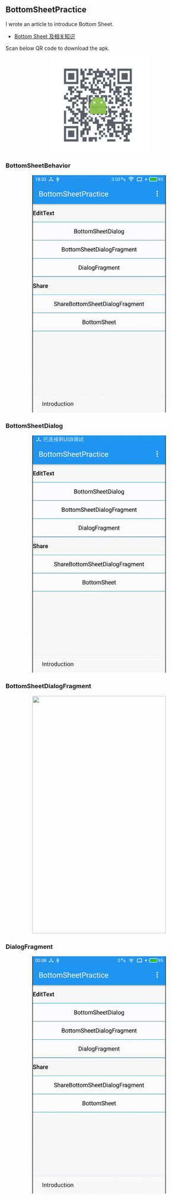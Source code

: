 ## BottomSheetPractice

I wrote an article to introduce Bottom Sheet.

* [Bottom Sheet 及相关知识](http://lijiankun24.com/Bottom-Sheet-%E5%8F%8A%E7%9B%B8%E5%85%B3%E7%9F%A5%E8%AF%86/)

Scan below QR code to download the apk.
<div align=center>
    <img src="app_screenshot/QR.png" width="270" height="258"/>
</div>


### BottomSheetBehavior
<div align=center>
    <img src="app_screenshot/behavior.gif" width="360" height="640"/>
</div>

### BottomSheetDialog
<div align=center>
    <img src="app_screenshot/dialog.gif" width="360" height="640"/>
</div>

### BottomSheetDialogFragment
<div align=center>
    <img src="app_screenshot/dialogfragment.gif" width="360" height="640"/>
</div>

### DialogFragment
<div align=center>
    <img src="app_screenshot/dialogfragment1.gif" width="360" height="640"/>
</div>
